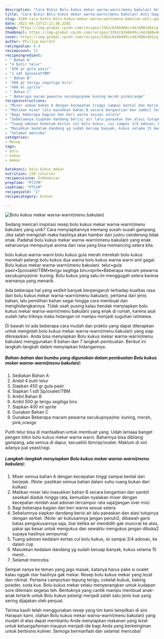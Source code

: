 ```yaml
---
description: "Cara Bikin Bolu kukus mekar warna-warni(menu bakulan) Anti Gagal"
title: "Cara Bikin Bolu kukus mekar warna-warni(menu bakulan) Anti Gagal"
slug: 4180-cara-bikin-bolu-kukus-mekar-warna-warnimenu-bakulan-anti-gagal
date: 2021-04-15T12:11:30.228Z
image: https://img-global.cpcdn.com/recipes/33b2c8348409cc4d/680x482cq70/bolu-kukus-mekar-warna-warnimenu-bakulan-foto-resep-utama.jpg
thumbnail: https://img-global.cpcdn.com/recipes/33b2c8348409cc4d/680x482cq70/bolu-kukus-mekar-warna-warnimenu-bakulan-foto-resep-utama.jpg
cover: https://img-global.cpcdn.com/recipes/33b2c8348409cc4d/680x482cq70/bolu-kukus-mekar-warna-warnimenu-bakulan-foto-resep-utama.jpg
author: Phillip Garrett
ratingvalue: 4.4
reviewcount: 11
recipeingredient:
- " Bahan A"
- "4 butir telur"
- "450 gr gula pasir"
- "1 sdt SpovaletTBM"
- " Bahan B"
- "500 gr terigu segitiga biru"
- "400 ml sprite"
- " Bahan C"
- " Beberapa macam pewarna secukupnyame kuning merah pinkorange"
recipeinstructions:
- "Mixer semua bahan A dengan kecepatan tinggi sampai kental dan berjejak. (Note: pastikan semua bahan dalam suhu ruang bukan dari kulkas)"
- "Matikan mixer lalu masukkan bahan B secara bergantian dan sambil sesekali diaduk hingga rata, kemudian nyalakan mixer dengan kecepatan rendah asal adonan tercampur rata saja(jangan over mix)"
- "Bagi beberapa bagian dan beri warna sesuai selera"
- "Sebelumnya siapkan dandang berisi air lalu panaskan dan alasi tutupnya dengan serbet. (Note: air kukusannya jangan penuh2, dibawah garis batas pengukusannya saja, biar ketika air mendidih gak muncrat ke atas, pakai api besar untuk mengukus dan sewaktu mengukus jangan dibuka2 supaya hasilnya sempurna)"
- "Tuang adonan kedalam kertas cul bolu kukus, isi sampai 3/4 adonan, ke dalam cup"
- "Masukkan kedalam dandang yg sudah beruap banyak, kukus selama 15 menit..."
- "Selamat mencoba"
categories:
- Resep
tags:
- bolu
- kukus
- mekar

katakunci: bolu kukus mekar 
nutrition: 229 calories
recipecuisine: Indonesian
preptime: "PT27M"
cooktime: "PT51M"
recipeyield: "2"
recipecategory: Dinner

---
```



![Bolu kukus mekar warna-warni(menu bakulan)](https://img-global.cpcdn.com/recipes/33b2c8348409cc4d/680x482cq70/bolu-kukus-mekar-warna-warnimenu-bakulan-foto-resep-utama.jpg)

Sedang mencari inspirasi resep bolu kukus mekar warna-warni(menu bakulan) yang unik? Cara menyiapkannya memang susah-susah gampang. Jika salah mengolah maka hasilnya akan hambar dan justru cenderung tidak enak. Padahal bolu kukus mekar warna-warni(menu bakulan) yang enak seharusnya mempunyai aroma dan rasa yang bisa memancing selera kita.

bolu kukus warna-warni bolu kukus gula merah merekah bolu kukus merekah pelangi bolu kukus dua warna bolu kukus warna warni anti gagal. Bolu kukus mekar warna-warni(menu bakulan). telur•gula pasir•Sp/ovalet/TBM•terigu segitiga biru•sprite•Beberapa macam pewarna secukupnya(me: kuning. Bolu kukus yang satu ini menggugah selera karena warnanya yang menarik.

Ada beberapa hal yang sedikit banyak berpengaruh terhadap kualitas rasa dari bolu kukus mekar warna-warni(menu bakulan), pertama dari jenis bahan, lalu pemilihan bahan segar hingga cara membuat dan menghidangkannya. Tidak usah pusing kalau hendak menyiapkan bolu kukus mekar warna-warni(menu bakulan) yang enak di rumah, karena asal sudah tahu triknya maka hidangan ini mampu menjadi suguhan istimewa.


Di bawah ini ada beberapa cara mudah dan praktis yang dapat diterapkan untuk mengolah bolu kukus mekar warna-warni(menu bakulan) yang siap dikreasikan. Anda bisa menyiapkan Bolu kukus mekar warna-warni(menu bakulan) menggunakan 9 bahan dan 7 langkah pembuatan. Berikut ini langkah-langkah dalam menyiapkan hidangannya.

<!--inarticleads1-->

##### Bahan-bahan dan bumbu yang digunakan dalam pembuatan Bolu kukus mekar warna-warni(menu bakulan):

1. Sediakan  Bahan A
1. Ambil 4 butir telur
1. Siapkan 450 gr gula pasir
1. Siapkan 1 sdt Sp/ovalet/TBM
1. Ambil  Bahan B
1. Ambil 500 gr terigu segitiga biru
1. Siapkan 400 ml sprite
1. Gunakan  Bahan C
1. Gunakan  Beberapa macam pewarna secukupnya(me: kuning, merah, pink,orange


Putih telur bisa di manfaatkan untuk membuat yang. Udah lamaaa banget pengen bikin bolu kukus mekar warna warni. Bahannya bisa dibilang gampang, ada semua di dapur, kecualiiiii tbm/sp/ovalet. Maklum di sini adanya jual yeast/ragi. 

<!--inarticleads2-->

##### Langkah-langkah menyiapkan Bolu kukus mekar warna-warni(menu bakulan):

1. Mixer semua bahan A dengan kecepatan tinggi sampai kental dan berjejak. (Note: pastikan semua bahan dalam suhu ruang bukan dari kulkas)
1. Matikan mixer lalu masukkan bahan B secara bergantian dan sambil sesekali diaduk hingga rata, kemudian nyalakan mixer dengan kecepatan rendah asal adonan tercampur rata saja(jangan over mix)
1. Bagi beberapa bagian dan beri warna sesuai selera
1. Sebelumnya siapkan dandang berisi air lalu panaskan dan alasi tutupnya dengan serbet. (Note: air kukusannya jangan penuh2, dibawah garis batas pengukusannya saja, biar ketika air mendidih gak muncrat ke atas, pakai api besar untuk mengukus dan sewaktu mengukus jangan dibuka2 supaya hasilnya sempurna)
1. Tuang adonan kedalam kertas cul bolu kukus, isi sampai 3/4 adonan, ke dalam cup
1. Masukkan kedalam dandang yg sudah beruap banyak, kukus selama 15 menit...
1. Selamat mencoba


Sempat nanya ke teman yang jago masak, katanya harus pake si ovalet kalau nggak ntar hasilnya gak mekar. Resep bolu kukus mekar yang lezat dan nikmat. Pertama campurkan tepung terigu, cokelat bubuk, baking powder, soda kue. Bolu kukus mekar selalu menyenangkan untuk kudapan sore ditemani segelas teh. Bentuknya yang cantik mampu membuat anak-anak tertarik untuk Bolu kukus pelangi menjadi salah satu jenis kue yang sering dijajakan oleh penjual. 

Terima kasih telah menggunakan resep yang tim kami tampilkan di sini. Harapan kami, olahan Bolu kukus mekar warna-warni(menu bakulan) yang mudah di atas dapat membantu Anda menyiapkan makanan yang lezat untuk keluarga/teman maupun menjadi ide bagi Anda yang berkeinginan untuk berbisnis kuliner. Semoga bermanfaat dan selamat mencoba!
